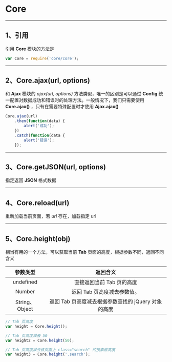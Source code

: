 # Core

----

## 1、引用
引用 **Core** 模块的方法是
``` javascript
var Core = require('core/core');
```

----

## 2、Core.ajax(url, options)
和 **Ajax** 模块的 *ajax(url, options)* 方法类似，唯一的区别是可以通过 **Config** 统一配置对数据成功和错误时的处理方法。一般情况下，我们只需要使用 **Core.ajax()** ，只有在需要特殊配置时才使用 **Ajax.ajax()**
``` javascript
Core.ajax(url)
    .then(function(data) {
        alert('成功');
    })
    .catch(function(data {
        alert('错误');
    });
```

----

## 3、Core.getJSON(url, options)
指定返回 **JSON** 格式数据

----

## 4、Core.reload(url)
重新加载当前页面，若 *url* 存在，加载指定 url

----

## 5、Core.height(obj)
相当有用的一个方法，可以获取当前 **Tab** 页面的高度，根据参数不同，返回不同含义

|参数类型|返回含义|
|:----:|:----:|
|undefined|直接返回当前 Tab 页的高度|
|Number|返回 Tab 页高度减去参数值。|
|String、Object|返回 Tab 页高度减去根据参数查找的 jQuery 对象的高度|

``` javascript
// Tab 页高度
var height = Core.height();

// Tab 页高度减去 50
var height2 = Core.height(50);

// Tab 页高度减去该页面上 class="search" 的搜索框高度
var height3 = Core.height('.search');
```

